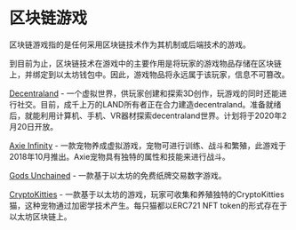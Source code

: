 # 区块链游戏

区块链游戏指的是任何采用区块链技术作为其机制或后端技术的游戏。

到目前为止，区块链技术在游戏中的主要作用是将玩家的游戏物品存储在区块链上，并绑定到以太坊钱包中。因此，游戏物品将永远属于该玩家，信息不可篡改。

[Decentraland](https://decentraland.org/) - 一个虚拟世界，供玩家创建和探索3D创作，玩游戏的同时还能进行社交。目前，成千上万的LAND所有者正在合力建造decentraland。准备就绪后，就能利用计算机、手机、VR器材探索decentraland世界。计划将于2020年2月20日开放。

[Axie Infinity](https://axieinfinity.com/#) - 一款宠物养成虚拟游戏，宠物可进行训练、战斗和繁殖，此游戏于2018年10月推出。Axie宠物具有独特的属性和技能来进行战斗。 

[Gods Unchained](https://godsunchained.com/) - 一款基于以太坊的免费纸牌交易数字游戏。

[CryptoKitties](https://www.cryptokitties.co/) - 一款基于以太坊的游戏，玩家可收集和养殖独特的CryptoKitties猫，这种宠物通过加密学技术产生。每只猫都以ERC721 NFT token的形式存在于以太坊区块链上。



